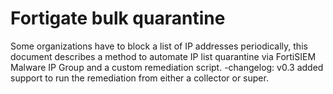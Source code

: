 # Fortigate bulk quarantine
Some organizations have to block a list of IP addresses periodically, this document describes a method to automate IP list quarantine via FortiSIEM Malware IP Group and a custom remediation script.
-changelog: v0.3 added support to run the remediation from either a collector or super.
